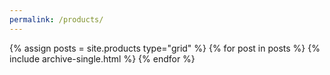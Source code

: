 ```yaml
---
permalink: /products/
---
```


<div class="grid__wrapper">
  {% assign posts = site.products type="grid" %}
  {% for post in posts %}
    {% include archive-single.html %}
  {% endfor %}
</div>

